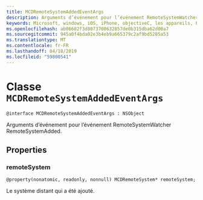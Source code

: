 ```yaml
---
title: MCDRemoteSystemAddedEventArgs
description: Arguments d’événement pour l’événement RemoteSystemWatcher RemoteSystemAdded.
keywords: Microsoft, windows, iOS, iPhone, objectiveC, les appareils, Project Rome connectés
ms.openlocfilehash: ab06602f3d8073700632857de0b315dba62d00a7
ms.sourcegitcommit: 945a0f4bda02e3b4eb9a665379c2af9bd5285a53
ms.translationtype: MT
ms.contentlocale: fr-FR
ms.lasthandoff: 04/18/2019
ms.locfileid: "59800541"
---
```

# <a name="class-mcdremotesystemaddedeventargs"></a>Classe `MCDRemoteSystemAddedEventArgs` 

```
@interface MCDRemoteSystemAddedEventArgs : NSObject
```  
Arguments d’événement pour l’événement RemoteSystemWatcher RemoteSystemAdded.

## <a name="properties"></a>Properties

### <a name="remotesystem"></a>remoteSystem
`@property(nonatomic, readonly, nonnull) MCDRemoteSystem* remoteSystem;`

Le système distant qui a été ajouté.